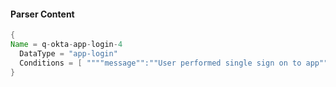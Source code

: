 #### Parser Content
```Java
{
Name = q-okta-app-login-4
  DataType = "app-login"
  Conditions = [ """"message"":""User performed single sign on to app""", """"published"":""""" ]
}
```